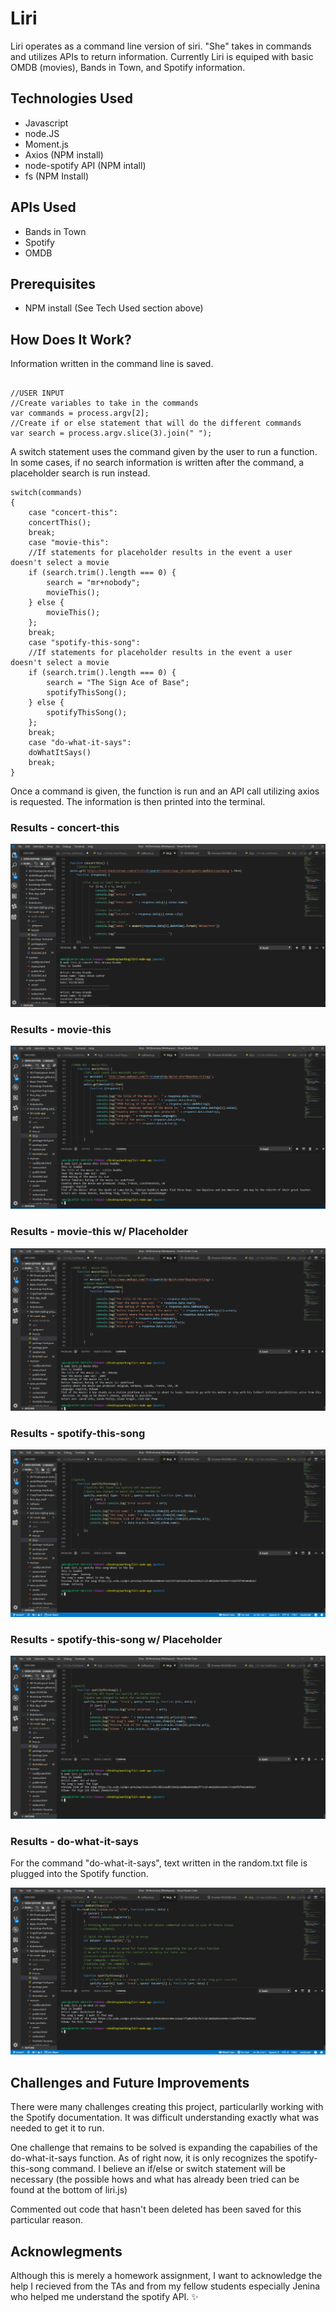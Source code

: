# Liri
Liri operates as a command line version of siri. "She" takes in commands and utilizes APIs to return information. Currently Liri is equiped with basic OMDB (movies), Bands in Town, and Spotify information.

## Technologies Used
* Javascript
* node.JS
* Moment.js
* Axios (NPM install)
* node-spotify API (NPM intall)
* fs (NPM Install)

## APIs Used
* Bands in Town
* Spotify
* OMDB

## Prerequisites
* NPM install (See Tech Used section above)

## How Does It Work?
Information written in the command line is saved.

``` 

//USER INPUT
//Create variables to take in the commands
var commands = process.argv[2];
//Create if or else statement that will do the different commands 
var search = process.argv.slice(3).join(" ");

```

A switch statement uses the command given by the user to run a function. In some cases, if no search information is written after the command, a placeholder search is run instead.

```
switch(commands)
{
    case "concert-this":
    concertThis();
    break;
    case "movie-this":
    //If statements for placeholder results in the event a user doesn't select a movie
    if (search.trim().length === 0) {
        search = "mr+nobody";
        movieThis();
    } else {
        movieThis();
    };
    break;
    case "spotify-this-song":
    //If statements for placeholder results in the event a user doesn't select a movie
    if (search.trim().length === 0) {
        search = "The Sign Ace of Base";
        spotifyThisSong();
    } else {
        spotifyThisSong();
    };
    break;
    case "do-what-it-says":
    doWhatItSays()
    break;
}
```

Once a command is given, the function is run and an API call utilizing axios is requested. The information is then printed into the terminal.

### Results - concert-this

![concert-this](images/liri-concert-this-image.PNG)

### Results - movie-this

![movie-this](images/liri-movie-this-image.PNG)

### Results - movie-this w/ Placeholder

![movie-this-placeholder](images/liri-movie-this-image-placeholder.PNG)

### Results - spotify-this-song

![spotify-this-song](images/liri-spotify-this-song-image.PNG)

### Results - spotify-this-song w/ Placeholder

![spotify-this-song=placeholder](images/liri-spotify-this-song-image-placeholder.PNG)

### Results - do-what-it-says
For the command "do-what-it-says", text written in the random.txt file is plugged into the Spotify function.

![do-what-it-says](images/liri-do-what-it-says.PNG)


## Challenges and Future Improvements
There were many challenges creating this project, particularlly working with the Spotify documentation. It was difficult understanding exactly what was needed to get it to run.

One challenge that remains to be solved is expanding the capabilies of the do-what-it-says function. As of right now, it is only recognizes the spotify-this-song command. I believe an if/else or switch statement will be necessary (the possible hows and what has already been tried can be found at the bottom of liri.js)

Commented out code that hasn't been deleted has been saved for this particular reason.

## Acknowlegments 
Although this is merely a homework assignment, I want to acknowledge the help I recieved from the TAs and from my fellow students especially Jenina who helped me understand the spotify API. :sparkles: